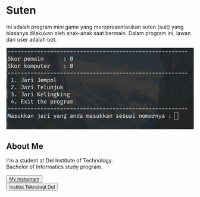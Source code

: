 # Suten 

Ini adalah program mini game yang merepresentasikan suten (suit) yang biasanya dilakukan oleh anak-anak saat bermain. Dalam program ini, lawan dari user adalah bot.

![ss](Screenshot%20from%202022-06-20%2019-53-39.png)

## <b>About Me</b>

I'm a student at Del Institute of Technology. <br>
Bachelor of Informatics study program. <br>


<button><a href="https://www.instagram.com/gabrielhtg77/">My Instagram</a></button>
<br>
<button><a href="https://www.del.ac.id/">Institut Teknologi Del</a></button>
